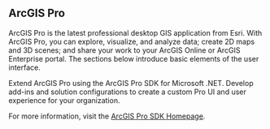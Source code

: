 ## ArcGIS Pro

ArcGIS Pro is the latest professional desktop GIS application from Esri. With ArcGIS Pro, you can explore, visualize, and analyze data; create 2D maps and 3D scenes; and share your work to your ArcGIS Online or ArcGIS Enterprise portal. The sections below introduce basic elements of the user interface.

Extend ArcGIS Pro using the ArcGIS Pro SDK for Microsoft .NET. Develop add-ins and solution configurations to create a custom Pro UI and user experience for your organization.

For more information, visit the [ArcGIS Pro SDK Homepage](https://pro.arcgis.com/en/pro-app/sdk/).
